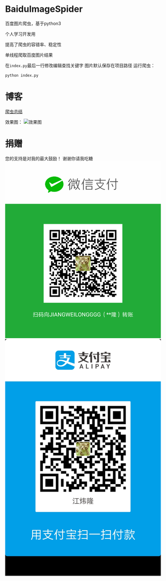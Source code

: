 # BaiduImageSpider
百度图片爬虫，基于python3

个人学习开发用

提高了爬虫的容错率、稳定性

单线程爬取百度图片结果

在`index.py`最后一行修改编辑查找关键字
图片默认保存在项目路径
运行爬虫：
``` python
python index.py
```

# 博客

[爬虫总结](http://www.jwlchina.cn/2016/02/06/python%E7%99%BE%E5%BA%A6%E5%9B%BE%E7%89%87%E7%88%AC%E8%99%AB/)

效果图：
![效果图](http://www.jwlchina.cn/uploads/python%E5%9B%BE%E7%89%87%E7%88%AC%E8%99%AB%E6%88%AA%E5%9B%BE.png)

# 捐赠

您的支持是对我的最大鼓励！
谢谢你请我吃糖
![wechatpay](https://raw.githubusercontent.com/kong36088/kong36088.github.io/master/uploads/site/wechat-pay.png)
![alipay](https://raw.githubusercontent.com/kong36088/kong36088.github.io/master/uploads/site/zhifubao.jpg)
